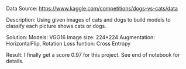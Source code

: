 Data Source: https://www.kaggle.com/competitions/dogs-vs-cats/data

Description: Using given images of cats and dogs to build models to classify each picture shows cats or dogs.

Solution:
Models: VGG16
Image size: 224*224
Augmentation: HorizontalFlip, Rotation
Loss funtion: Cross Entropy

Result: I finally get a score 0.97 for this project. See end of notebook for details.
